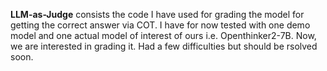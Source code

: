 **LLM-as-Judge** consists the code I have used for grading the model for getting the correct answer via COT. I have for now tested with one demo model and one actual model of interest of ours i.e. Openthinker2-7B. Now, we are interested in grading it. Had a few difficulties but should be rsolved soon.
